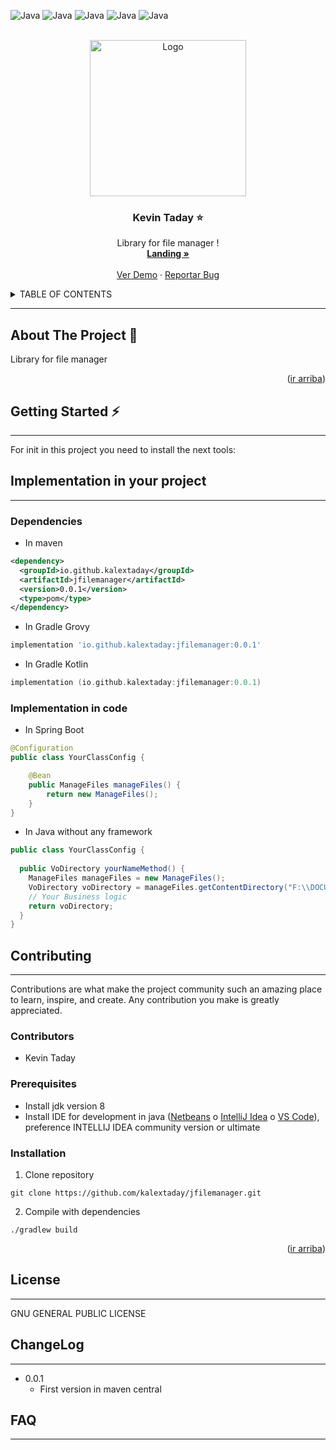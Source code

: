 <div id="top"></div>

![Java](https://img.shields.io/badge/-Java-000000?style=flat&logo=Java&logoColor=007396)
![Java](https://img.shields.io/badge/version-0.0.1-blue)
![Java](https://img.shields.io/badge/tests-100%25-green)
![Java](https://img.shields.io/badge/build-pasing-brightgreen)
![Java](https://img.shields.io/badge/release%20date-feb%202023-orange)


<!-- PROJECT LOGO -->
<br />
<div align="center">
  <a href="https://github.com/kalextaday/jfilemanager">
    <img src="resources/logo.png" alt="Logo" width="" height="250">
  </a>

<h3 align="center">Kevin Taday ⭐</h3>

  <p align="center">
    Library for file manager !
    <br />
    <a href="#"><strong>Landing »</strong></a>
    <br />
    <br />
    <a href="#">Ver Demo</a>
    ·
    <a href="#">Reportar Bug</a>
  </p>
</div>


<!-- TABLE OF CONTENTS -->
<details>
  <summary>TABLE OF CONTENTS</summary>
  <ol>
    <li>
      <a href="#about-the-project">About The Project</a>
    </li>
    <li>
      <a href="#getting-started">Getting Started</a>
    </li>
    <li>
      <a href="#implementation-in-your-project">Implementation in your project</a>
      <ul>
        <li><a href="#dependencies">Dependencies</a></li>
        <li><a href="#implementation-in-code">Implementation in code</a></li>
      </ul>
    </li>
    <li>
      <a href="#contributing">Contributing</a>
      <ul>
        <li><a href="#prerequisites">Contributors</a></li>
        <li><a href="#prerequisites">Prerequisites</a></li>
        <li><a href="#installation">Installation</a></li>
      </ul>
    </li>
    <li><a href="#license">License</a></li>
    <li><a href="#changelog">ChangeLog</a></li>
    <li><a href="#contact">FAQ</a></li>
  </ol>
</details>

---
## About The Project 💼 ️


Library for file manager

<p align="right">(<a href="#top">ir arriba</a>)</p>


## Getting Started ⚡

---
For init in this project you need to install the next tools:

## Implementation in your project

---

### Dependencies
- In maven
~~~xml
<dependency>
  <groupId>io.github.kalextaday</groupId>
  <artifactId>jfilemanager</artifactId>
  <version>0.0.1</version>
  <type>pom</type>
</dependency>
~~~

- In Gradle Grovy
~~~groovy
implementation 'io.github.kalextaday:jfilemanager:0.0.1'
~~~

- In Gradle Kotlin
~~~kotlin
implementation (io.github.kalextaday:jfilemanager:0.0.1)
~~~

### Implementation in code
- In Spring Boot
~~~java
@Configuration
public class YourClassConfig {

    @Bean
    public ManageFiles manageFiles() {
        return new ManageFiles();
    }
}
~~~

- In Java without any framework
~~~java
public class YourClassConfig {
    
  public VoDirectory yourNameMethod() {
    ManageFiles manageFiles = new ManageFiles();
    VoDirectory voDirectory = manageFiles.getContentDirectory("F:\\DOCUMENTOS/CV");
    // Your Business logic
    return voDirectory;
  }
}
~~~

## Contributing

---

Contributions are what make the project community such an amazing place to learn, inspire, and create. Any contribution you make is greatly appreciated.

### Contributors

- Kevin Taday

### Prerequisites
- Install jdk version 8
- Install IDE for development in java (<a href="https://netbeans.apache.org/download/nb112/nb112.html">Netbeans</a> o <a href="https://www.jetbrains.com/es-es/idea/download/">IntelliJ Idea</a> o <a href="https://code.visualstudio.com/download">VS Code</a>), preference INTELLIJ IDEA community version or ultimate

### Installation

1. Clone repository
~~~
git clone https://github.com/kalextaday/jfilemanager.git
~~~
2. Compile with dependencies
~~~
./gradlew build
~~~

<p align="right">(<a href="#top">ir arriba</a>)</p>

## License

---

GNU GENERAL PUBLIC LICENSE


## ChangeLog

---
- 0.0.1
  - First version in maven central


## FAQ

---

